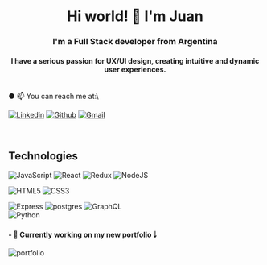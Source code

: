 


<h1 align="center">Hi world! 👋 I'm Juan</h1>
<h3 align="center">I'm a Full Stack developer from Argentina</h3>

<h4 align="center"> I have a serious passion for UX/UI design, creating intuitive and dynamic user experiences.
</h4>

<br/>
● 📫 You can reach me at:\


[![Linkedin](https://img.shields.io/badge/-LinkedIn-blue?style=flat&logo=Linkedin&logoColor=white)](https://www.linkedin.com/in/juan-abrate-8a93b81a7/)
[![Github](https://img.shields.io/badge/-Github-000?style=flat&logo=Github&logoColor=white)](https://github.com/juanabrate)
[![Gmail](https://img.shields.io/badge/-Gmail-c14438?style=flat&logo=Gmail&logoColor=white)](mailto:juan.abrate21@gmail.com) 





   
<br/>

## Technologies

  ![JavaScript](https://img.shields.io/badge/-JavaScript-000000?style=flat&logo=javascript)
  ![React](https://img.shields.io/badge/-React-000000?style=flat&logo=react)
  ![Redux](https://img.shields.io/badge/-Redux-000000?style=flat&logo=redux)
  ![NodeJS](https://img.shields.io/badge/-NodeJS-000000?style=flat&logo=node.js)
<br/>

  ![HTML5](https://img.shields.io/badge/-HTML5-000000?style=flat&logo=html5)
  ![CSS3](https://img.shields.io/badge/-CSS-000000?style=flat&logo=css3)
<br/>

  ![Express](https://img.shields.io/badge/-Express-000000?style=flat&logo=express)
  ![postgres](https://img.shields.io/badge/-PostgreSQL-000000?style=flat&logo=postgresql)
  ![GraphQL](https://img.shields.io/badge/-GraphQL-000000?style=flat&logo=graphql)
<br/>
  ![Python](https://img.shields.io/badge/-Python-000000?style=flat&logo=python)
 
 <h4>- 🌱 Currently working on my new portfolio ￬</h4>
 
 ![portfolio](https://user-images.githubusercontent.com/68609187/112183496-128a0300-8bdd-11eb-86c1-cea30ad7590b.PNG)










